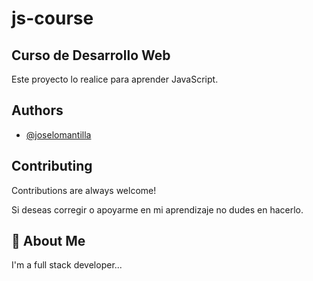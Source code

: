 # js-course

## Curso de Desarrollo Web

Este proyecto lo realice para aprender JavaScript.

## Authors

- [@joselomantilla](https://www.github.com/jmanti1804)

## Contributing

Contributions are always welcome!

Si deseas corregir o apoyarme en mi aprendizaje no dudes en hacerlo.

## 🚀 About Me

I'm a full stack developer...

